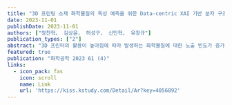 ```yaml
---
title: "3D 프린팅 소재 화학물질의 독성 예측을 위한 Data-centric XAI 기반 분자 구조 Data Imputation 과 QSAR 모델 개발"
date: 2023-11-01
publishDate: 2023-11-01
authors: ["정찬혁， 김상윤， 허성구， 신민혁， 유창규"]
publication_types: ["2"]
abstract: "3D 프린터의 활용이 높아짐에 따라 발생하는 화학물질에 대한 노출 빈도가 증가하고 있다. 그러나 3D 프린팅 발생화학물질의 독성 및 유해성에 대한 연구는 미비하며, 분자 구조 데이터의 결측치로 인해 in silico 기법을 사용한 독성예측 연구는 저조한 실정이다. 본 연구에서는 화학물질의 분자구조 정보를 나타내는 주요 분자표현자의 결측치를 보간하여 3D 프린팅의 독성 및 유해성을 예측한 Data-centric QSAR 모델을 개발하였다. 먼저 MissForest 알고리즘을 사용해 3D 프린팅으로 발생되는 유해물질의 분자표현자 결측치를 보완하였으며, 서로 다른 4가지 기계학습 모델(결정트리, 랜덤포레스트, XGBoost, SVM)을 기반으로 Data-centric QSAR 모델을 개발하여 생물 농축 계수(Log BCF)와 옥탄올-공기분배계수(Log Koa), 분배계수(Log P)를 예측하였다. 또한, 설명 가능한 인공지능(XAI) 방법론 중 Tree-SHAP (SHapley Additive exPlanations) 기법을 활용하여 Data-centric QSAR 모델의 신뢰성을 입증하였다. MissForest 알고리즘 기반 결측지 …"
featured: true
publication: "화학공학 2023 61 (4)"
links:
  - icon_pack: fas
    icon: scroll
    name: Link
    url: 'https://kiss.kstudy.com/Detail/Ar?key=4056892'
---
```

